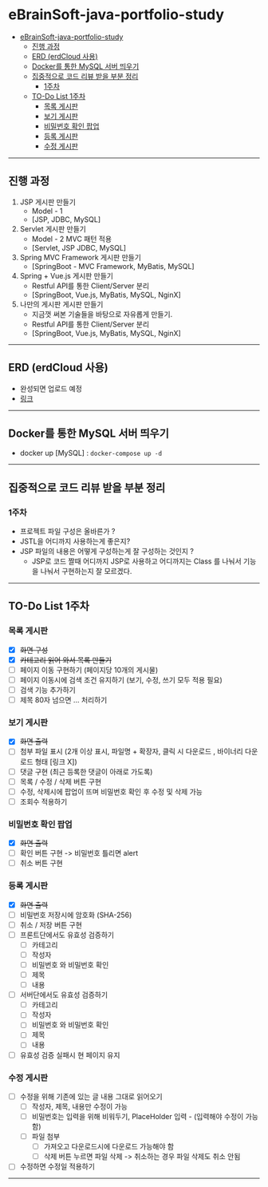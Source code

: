 # eBrainSoft-java-portfolio-study

<!-- TOC -->

* [eBrainSoft-java-portfolio-study](#ebrainsoft-java-portfolio-study)
    * [진행 과정](#진행-과정)
    * [ERD (erdCloud 사용)](#erd-erdcloud-사용)
    * [Docker를 통한 MySQL 서버 띄우기](#docker를-통한-mysql-서버-띄우기)
    * [집중적으로 코드 리뷰 받을 부분 정리](#집중적으로-코드-리뷰-받을-부분-정리)
        * [1주차](#1주차)
    * [TO-Do List 1주차](#to-do-list-1주차)
        * [목록 게시판](#목록-게시판)
        * [보기 게시판](#보기-게시판)
        * [비밀번호 확인 팝업](#비밀번호-확인-팝업)
        * [등록 게시판](#등록-게시판)
        * [수정 게시판](#수정-게시판)

<!-- TOC -->
---

## 진행 과정

1. JSP 게시판 만들기
    - Model - 1
    - [JSP, JDBC, MySQL]
2. Servlet 게시판 만들기
    - Model - 2 MVC 패턴 적용
    - [Servlet, JSP JDBC, MySQL]
3. Spring MVC Framework 게시판 만들기
    - [SpringBoot - MVC Framework, MyBatis, MySQL]
4. Spring + Vue.js 게시판 만들기
    - Restful API를 통한 Client/Server 분리
    - [SpringBoot, Vue.js, MyBatis, MySQL, NginX]
5. 나만의 게시판 게시판 만들기
    - 지금껏 써본 기술들을 바탕으로 자유롭게 만들기.
    - Restful API를 통한 Client/Server 분리
    - [SpringBoot, Vue.js, MyBatis, MySQL, NginX]

---

## ERD (erdCloud 사용)

- 완성되면 업로드 예정
- [링크](https://www.erdcloud.com/d/3z7DMGmnur8NzHqGE)

---

## Docker를 통한 MySQL 서버 띄우기

- docker up [MySQL] : `docker-compose up -d`

---

## 집중적으로 코드 리뷰 받을 부분 정리

### 1주차

- 프로젝트 파일 구성은 올바른가 ?
- JSTL을 어디까지 사용하는게 좋은지?
- JSP 파일의 내용은 어떻게 구성하는게 잘 구성하는 것인지 ?
    - JSP로 코드 짤때 어디까지 JSP로 사용하고 어디까지는 Class 를 나눠서 기능을 나눠서 구현하는지 잘 모르겠다.

---

## TO-Do List 1주차

### 목록 게시판

- [X] ~~화면 구성~~
- [X] ~~카테고리 읽어 와서 목록 만들기~~
- [ ] 페이지 이동 구현하기 (페이지당 10개의 게시물)
- [ ] 페이지 이동시에 검색 조건 유지하기 (보기, 수정, 쓰기 모두 적용 필요)
- [ ] 검색 기능 추가하기
- [ ] 제목 80자 넘으면 ... 처리하기

### 보기 게시판

- [X] ~~화면 출력~~
- [ ] 첨부 파일 표시 (2개 이상 표시, 파일명 + 확장자, 클릭 시 다운로드 , 바이너리 다운로드 형태 [링크 X])
- [ ] 댓글 구현 (최근 등록한 댓글이 아래로 가도록)
- [ ] 목록 / 수정 / 삭제 버튼 구현
- [ ] 수정, 삭제시에 팝업이 뜨며 비밀번호 확인 후 수정 및 삭제 가능
- [ ] 조회수 적용하기

### 비밀번호 확인 팝업

- [X] ~~화면 출력~~
- [ ] 확인 버튼 구현 -> 비밀번호 틀리면 alert
- [ ] 취소 버튼 구현

### 등록 게시판

- [X] ~~화면 출력~~
- [ ] 비밀번호 저장시에 암호화 (SHA-256)
- [ ] 취소 / 저장 버튼 구현
- [ ] 프론트단에서도 유효성 검증하기
    - [ ] 카테고리
    - [ ] 작성자
    - [ ] 비밀번호 와 비밀번호 확인
    - [ ] 제목
    - [ ] 내용
- [ ] 서버단에서도 유효성 검증하기
    - [ ] 카테고리
    - [ ] 작성자
    - [ ] 비밀번호 와 비밀번호 확인
    - [ ] 제목
    - [ ] 내용
- [ ] 유효성 검증 실패시 현 페이지 유지

### 수정 게시판

- [ ] 수정을 위해 기존에 있는 글 내용 그대로 읽어오기
    - [ ] 작성자, 제목, 내용만 수정이 가능
    - [ ] 비밀번호는 입력을 위해 비워두기, PlaceHolder 입력 - (입력해야 수정이 가능함)
    - [ ] 파일 첨부
        - [ ] 가져오고 다운로드시에 다운로드 가능해야 함
        - [ ] 삭제 버튼 누르면 파일 삭제 -> 취소하는 경우 파일 삭제도 취소 안됨
- [ ] 수정하면 수정일 적용하기

---
